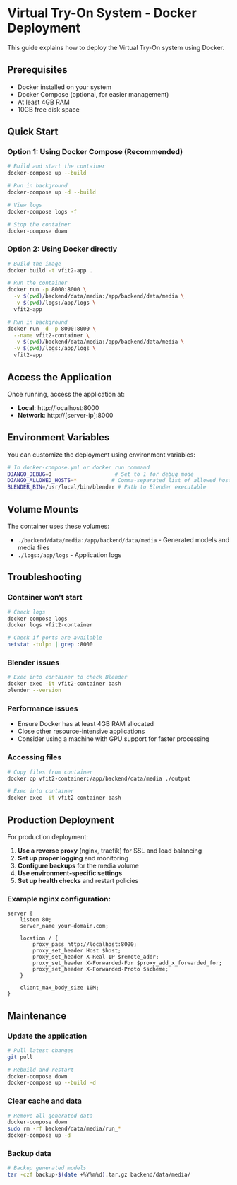 # Virtual Try-On System - Docker Deployment

This guide explains how to deploy the Virtual Try-On system using Docker.

## Prerequisites

- Docker installed on your system
- Docker Compose (optional, for easier management)
- At least 4GB RAM
- 10GB free disk space

## Quick Start

### Option 1: Using Docker Compose (Recommended)

```bash
# Build and start the container
docker-compose up --build

# Run in background
docker-compose up -d --build

# View logs
docker-compose logs -f

# Stop the container
docker-compose down
```

### Option 2: Using Docker directly

```bash
# Build the image
docker build -t vfit2-app .

# Run the container
docker run -p 8000:8000 \
  -v $(pwd)/backend/data/media:/app/backend/data/media \
  -v $(pwd)/logs:/app/logs \
  vfit2-app

# Run in background
docker run -d -p 8000:8000 \
  --name vfit2-container \
  -v $(pwd)/backend/data/media:/app/backend/data/media \
  -v $(pwd)/logs:/app/logs \
  vfit2-app
```

## Access the Application

Once running, access the application at:
- **Local**: http://localhost:8000
- **Network**: http://[server-ip]:8000

## Environment Variables

You can customize the deployment using environment variables:

```bash
# In docker-compose.yml or docker run command
DJANGO_DEBUG=0                    # Set to 1 for debug mode
DJANGO_ALLOWED_HOSTS=*           # Comma-separated list of allowed hosts
BLENDER_BIN=/usr/local/bin/blender # Path to Blender executable
```

## Volume Mounts

The container uses these volumes:
- `./backend/data/media:/app/backend/data/media` - Generated models and media files
- `./logs:/app/logs` - Application logs

## Troubleshooting

### Container won't start
```bash
# Check logs
docker-compose logs
docker logs vfit2-container

# Check if ports are available
netstat -tulpn | grep :8000
```

### Blender issues
```bash
# Exec into container to check Blender
docker exec -it vfit2-container bash
blender --version
```

### Performance issues
- Ensure Docker has at least 4GB RAM allocated
- Close other resource-intensive applications
- Consider using a machine with GPU support for faster processing

### Accessing files
```bash
# Copy files from container
docker cp vfit2-container:/app/backend/data/media ./output

# Exec into container
docker exec -it vfit2-container bash
```

## Production Deployment

For production deployment:

1. **Use a reverse proxy** (nginx, traefik) for SSL and load balancing
2. **Set up proper logging** and monitoring
3. **Configure backups** for the media volume
4. **Use environment-specific settings**
5. **Set up health checks** and restart policies

### Example nginx configuration:
```nginx
server {
    listen 80;
    server_name your-domain.com;
    
    location / {
        proxy_pass http://localhost:8000;
        proxy_set_header Host $host;
        proxy_set_header X-Real-IP $remote_addr;
        proxy_set_header X-Forwarded-For $proxy_add_x_forwarded_for;
        proxy_set_header X-Forwarded-Proto $scheme;
    }
    
    client_max_body_size 10M;
}
```

## Maintenance

### Update the application
```bash
# Pull latest changes
git pull

# Rebuild and restart
docker-compose down
docker-compose up --build -d
```

### Clear cache and data
```bash
# Remove all generated data
docker-compose down
sudo rm -rf backend/data/media/run_*
docker-compose up -d
```

### Backup data
```bash
# Backup generated models
tar -czf backup-$(date +%Y%m%d).tar.gz backend/data/media/
```